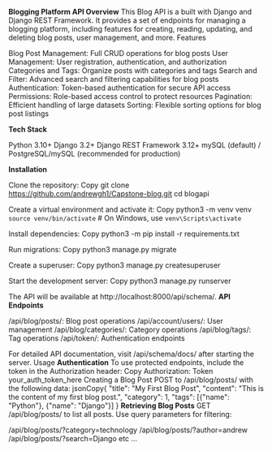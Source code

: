 **Blogging Platform API
Overview**
This Blog API is a built with Django and Django REST Framework. It provides a set of endpoints for managing a blogging platform, including features for creating, reading, updating, and deleting blog posts, user management, and more.
Features

Blog Post Management: Full CRUD operations for blog posts
User Management: User registration, authentication, and authorization
Categories and Tags: Organize posts with categories and tags
Search and Filter: Advanced search and filtering capabilities for blog posts
Authentication: Token-based authentication for secure API access
Permissions: Role-based access control to protect resources
Pagination: Efficient handling of large datasets
Sorting: Flexible sorting options for blog post listings

**Tech Stack**

Python 3.10+
Django 3.2+
Django REST Framework 3.12+
mySQL (default) / PostgreSQL/mySQL (recommended for production)

**Installation**

Clone the repository:
Copy git clone https://github.com/andrewgh1/Capstone-blog.git
cd blogapi

Create a virtual environment and activate it:
Copy python3 -m venv venv
`source venv/bin/activate`  # On Windows, use `venv\Scripts\activate`

Install dependencies:
Copy python3 -m pip install -r requirements.txt

Run migrations:
Copy python3 manage.py migrate

Create a superuser:
Copy python3 manage.py createsuperuser

Start the development server:
Copy python3 manage.py runserver

The API will be available at http://localhost:8000/api/schema/.
**API Endpoints**

/api/blog/posts/: Blog post operations
/api/account/users/: User management
/api/blog/categories/: Category operations
/api/blog/tags/: Tag operations
/api/token/: Authentication endpoints

For detailed API documentation, visit /api/schema/docs/ after starting the server.
Usage
**Authentication**
To use protected endpoints, include the token in the Authorization header:
Copy Authorization: Token your_auth_token_here
Creating a Blog Post
POST to /api/blog/posts/ with the following data:
jsonCopy{
  "title": "My First Blog Post",
  "content": "This is the content of my first blog post.",
  "category": 1,
  "tags": [{"name": "Python"}, {"name": "Django"}]
}
**Retrieving Blog Posts**
GET /api/blog/posts/ to list all posts. Use query parameters for filtering:

/api/blog/posts/?category=technology
/api/blog/posts/?author=andrew
/api/blog/posts/?search=Django
etc ...
